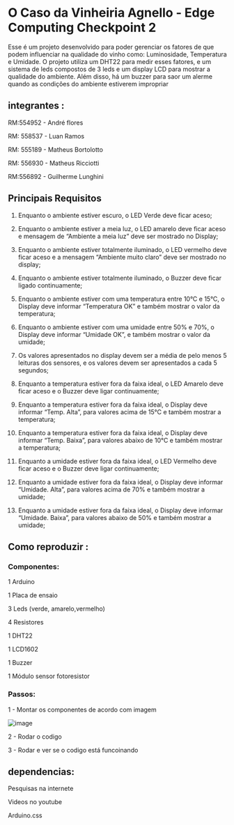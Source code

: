 # O Caso da Vinheiria Agnello - Edge Computing Checkpoint 2

Esse é um projeto desenvolvido para poder gerenciar os fatores de que podem influenciar na qualidade do vinho como: Luminosidade, Temperatura e Umidade. O projeto utiliza um DHT22 para medir esses fatores, e um sistema de leds compostos de 3 leds e um display LCD para mostrar a qualidade do ambiente. Além disso, há um buzzer para saor um alerme quando as condiçôes do ambiente estiverem impropriar 


## integrantes :

RM:554952 - André flores

RM: 558537 - Luan Ramos

RM: 555189 - Matheus Bortolotto

RM: 556930 - Matheus Ricciotti

RM:556892 - Guilherme Lunghini

 
## Principais Requisitos

1. Enquanto o ambiente estiver escuro, o LED Verde deve ficar aceso; 

2. Enquanto o ambiente estiver a meia luz, o LED amarelo deve ficar aceso e mensagem de “Ambiente a meia luz” deve ser mostrado no Display;

3. Enquanto o ambiente estiver totalmente iluminado, o LED vermelho deve ficar aceso e a mensagem “Ambiente muito claro” deve ser mostrado no display;

4. Enquanto o ambiente estiver totalmente iluminado, o Buzzer deve ficar ligado continuamente;

5. Enquanto o ambiente estiver com uma temperatura entre 10°C e 15°C, o Display deve informar “Temperatura OK” e também mostrar o valor da temperatura;

6. Enquanto o ambiente estiver com uma umidade entre 50% e 70%, o Display deve informar “Umidade OK”, e também mostrar o valor da umidade;

7. Os valores apresentados no display devem ser a média de pelo menos 5 leituras dos sensores, e os valores devem ser apresentados a cada 5 segundos;

8. Enquanto a temperatura estiver fora da faixa ideal, o LED Amarelo deve ficar aceso e o Buzzer deve ligar continuamente;

9. Enquanto a temperatura estiver fora da faixa ideal, o Display deve informar “Temp. Alta”, para valores acima de 15°C e também mostrar a temperatura;

10. Enquanto a temperatura estiver fora da faixa ideal, o Display deve informar “Temp. Baixa”, para valores abaixo de 10°C e também mostrar a temperatura;

11. Enquanto a umidade estiver fora da faixa ideal, o LED Vermelho deve ficar aceso e o Buzzer deve ligar continuamente;

12. Enquanto a umidade estiver fora da faixa ideal, o Display deve informar “Umidade. Alta”, para valores acima de 70% e também mostrar a umidade;

13. Enquanto a umidade estiver fora da faixa ideal, o Display deve informar “Umidade. Baixa”, para valores abaixo de 50% e também mostrar a umidade;





## Como reproduzir :

### Componentes:

1 Arduino

1 Placa de ensaio

3 Leds (verde, amarelo,vermelho)

4 Resistores

1 DHT22 

1 LCD1602 

1 Buzzer 

1 Módulo sensor fotoresistor

### Passos:

1 - Montar os componentes de acordo com imagem 

![image](https://github.com/Luansramos/Edge-Cp2/assets/161903762/2c9d7f34-b318-4f4e-8585-c8acce54d464)


2 - Rodar o codigo 

3 -  Rodar e ver se o codigo está funcoinando


## dependencias:

Pesquisas na internete

Videos no youtube

Arduino.css
